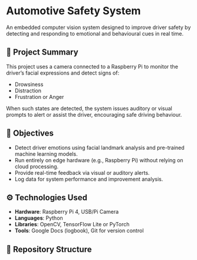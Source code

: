 # Automotive Safety System

An embedded computer vision system designed to improve driver safety by detecting and responding to emotional and behavioural cues in real time.

## 📌 Project Summary

This project uses a camera connected to a Raspberry Pi to monitor the driver’s facial expressions and detect signs of:
- Drowsiness
- Distraction
- Frustration or Anger

When such states are detected, the system issues auditory or visual prompts to alert or assist the driver, encouraging safe driving behaviour.

## 🎯 Objectives

- Detect driver emotions using facial landmark analysis and pre-trained machine learning models.
- Run entirely on edge hardware (e.g., Raspberry Pi) without relying on cloud processing.
- Provide real-time feedback via visual or auditory alerts.
- Log data for system performance and improvement analysis.

## ⚙️ Technologies Used

- **Hardware**: Raspberry Pi 4, USB/Pi Camera
- **Languages**: Python
- **Libraries**: OpenCV, TensorFlow Lite or PyTorch
- **Tools**: Google Docs (logbook), Git for version control

## 📁 Repository Structure

